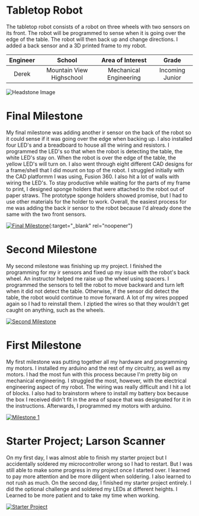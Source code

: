 ﻿# Tabletop Robot
The tabletop robot consists of a robot on three wheels with two sensors on its front. The robot will be programmed to sense when it is going over the edge of the table. The robot will then back up and change directions. I added a back sensor and a 3D printed frame to my robot.

| **Engineer** | **School** | **Area of Interest** | **Grade** |
|:--:|:--:|:--:|:--:|
| Derek | Mountain View Highschool | Mechanical Engineering | Incoming Junior

![Headstone Image](https://lh3.googleusercontent.com/pw/AM-JKLXLgQl3k0gjQzsoojhs9nWum2gqtpnO_iNBXpzG1hPpVE2UtQwDFYrTKrn1_7zZGEaAc92EWLmzYYr4MgX3zzAfEoKu9vgAyGY-sB2Hb2_SEwv9Knzk8_wyVQ6P3MtSPoLun4S5OwtB-jn70R-U5Ls=s789-no?authuser=0)
  
# Final Milestone
My final milestone was adding another ir sensor on the back of the robot so it could sense if it was going over the edge when backing up. I also installed four LED's and a breadboard to house all the wiring and resistors. I programmed the LED's so that when the robot is detecting the table, the white LED's stay on. When the robot is over the edge of the table, the yellow LED's will turn on. I also went through eight different CAD designs for a frame/shell that I did mount on top of the robot. I struggled initially with the CAD platformm I was using, Fusion 360. I also hit a lot of walls with wiring the LED's. To stay productive while waiting for the parts of my frame to print, I designed sponge holders that were attached to the robot out of paper straws. The prototype sponge holders showed promise, but I had to use other materials for the holder to work. Overall, the easiest process for me was adding the back ir sensor to the robot because I'd already done the same with the two front sensors.

[![Final Milestone](https://res.cloudinary.com/marcomontalbano/image/upload/v1612573869/video_to_markdown/images/youtube--F7M7imOVGug-c05b58ac6eb4c4700831b2b3070cd403.jpg )](https://www.youtube.com/watch?v=F7M7imOVGug&feature=emb_logo "Final Milestone"){:target="_blank" rel="noopener"}

# Second Milestone
My second milestone was finishing up my project. I finished the programming for my ir sensors and fixed up my issue with the robot's back wheel. An instructor helped me raise up the wheel using spacers. I programmed the sensors to tell the robot to move backward and turn left when it did not detect the table. Otherwise, if the sensor did detect the table, the robot would continue to move forward. A lot of my wires popped again so I had to reinstall them. I ziptied the wires so that they wouldn't get caught on anything, such as the wheels.

[![Second Milestone](https://res.cloudinary.com/marcomontalbano/image/upload/v1656089157/video_to_markdown/images/youtube--kskWxn2kmGc-c05b58ac6eb4c4700831b2b3070cd403.jpg)](https://www.youtube.com/watch?v=kskWxn2kmGc "Second Milestone")

# First Milestone
My first milestone was putting together all my hardware and programming my motors. I installed my arduino and the rest of my circuitry, as well as my motors. I had the most fun with this process because I'm pretty big on mechanical engineering. I struggled the most, however, with the electrical engineering aspect of my robot. The wiring was really difficult and I hit a lot of blocks. I also had to brainstorm where to install my battery box because the box I received didn't fit in the area of space that was designated for it in the instructions. Afterwards, I programmed my motors with arduino. 

[![Milestone 1](https://res.cloudinary.com/marcomontalbano/image/upload/v1655913705/video_to_markdown/images/youtube--PZcFIeNET6I-c05b58ac6eb4c4700831b2b3070cd403.jpg)](https://www.youtube.com/watch?v=PZcFIeNET6I "Derek's Milestone 1")

# Starter Project; Larson Scanner
On my first day, I was almost able to finish my starter project but I accidentally soldered my microcontroller wrong so I had to restart. But I was still able to make some progress in my project once I started over. I learned to pay more attention and be more diligent when soldering. I also learned to not rush as much. On the second day, I finished my starter project entirely. I did the optional challenge and soldered my LEDs at different heights. I Learned to be more patient and to take my time when working.

[![Starter Project](https://res.cloudinary.com/marcomontalbano/image/upload/v1655500202/video_to_markdown/images/youtube--adj9DkvaBSU-c05b58ac6eb4c4700831b2b3070cd403.jpg)](https://www.youtube.com/watch?v=adj9DkvaBSU&t=2s "Starter Project")
